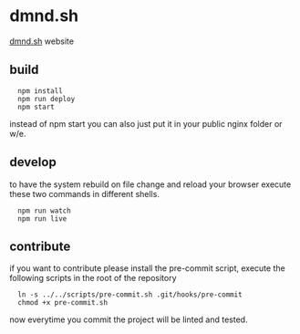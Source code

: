 # dmnd.sh
[dmnd.sh](https://dmnd.sh) website

## build

```
  npm install
  npm run deploy
  npm start
```

instead of npm start you can also just put it in your public nginx folder or w/e.

## develop

to have the system rebuild on file change and reload your browser execute these two commands in different shells.
```
  npm run watch
  npm run live
```

## contribute

if you want to contribute please install the pre-commit script, execute the following scripts in the root of the repository
```
  ln -s ../../scripts/pre-commit.sh .git/hooks/pre-commit
  chmod +x pre-commit.sh
```

now everytime you commit the project will be linted and tested.
